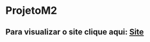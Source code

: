 # ProjetoM2


## Para visualizar o site clique aqui:   [Site](https://htmlpreview.github.io/?https://luana-developer.github.io/ProjetoM2/Login/login.html)
